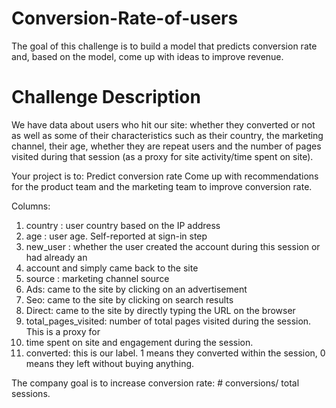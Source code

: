 # Conversion-Rate-of-users
The goal of this challenge is to build a model that predicts conversion rate and, based on the model, come up with ideas to improve revenue.

# Challenge Description
We have data about users who hit our site: whether they converted or not as well as some of their characteristics such as their country, the marketing channel, their age, whether they are repeat users and the number of pages visited during that session (as a proxy for site
activity/time spent on site).

Your project is to:
Predict conversion rate
Come up with recommendations for the product team and the marketing team to improve conversion rate.

Columns:
1. country : user country based on the IP address
2. age : user age. Self-reported at sign-in step
3. new_user : whether the user created the account during this session or had already an
4. account and simply came back to the site
5. source : marketing channel source
6. Ads: came to the site by clicking on an advertisement
7. Seo: came to the site by clicking on search results
8. Direct: came to the site by directly typing the URL on the browser
9. total_pages_visited: number of total pages visited during the session. This is a proxy for
10. time spent on site and engagement during the session.
11. converted: this is our label. 1 means they converted within the session, 0 means they left without buying anything.

The company goal is to increase conversion rate: # conversions/ total sessions.
